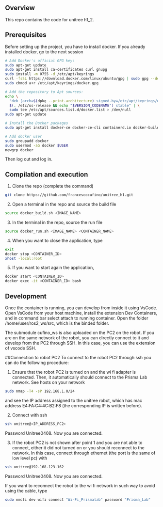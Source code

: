 <!-- GETTING STARTED -->
## Overview
This repo contains the code for unitree h1_2. 


## Prerequisites
Before setting up the project, you have to install docker. If you already installed docker, go to the next session
```sh
# Add Docker's official GPG key:
sudo apt-get update
sudo apt-get install ca-certificates curl gnupg
sudo install -m 0755 -d /etc/apt/keyrings
curl -fsSL https://download.docker.com/linux/ubuntu/gpg | sudo gpg --dearmor -o /etc/apt/keyrings/docker.gpg
sudo chmod a+r /etc/apt/keyrings/docker.gpg

# Add the repository to Apt sources:
echo \
  "deb [arch=$(dpkg --print-architecture) signed-by=/etc/apt/keyrings/docker.gpg] https://download.docker.com/linux/ubuntu \
  $(. /etc/os-release && echo "$VERSION_CODENAME") stable" | \
  sudo tee /etc/apt/sources.list.d/docker.list > /dev/null
sudo apt-get update

# Install the Docker packages
sudo apt-get install docker-ce docker-ce-cli containerd.io docker-buildx-plugin docker-compose-plugin

# Add docker user
sudo groupadd docker
sudo usermod -aG docker $USER
newgrp docker
```
Then log out and log in.
## Compilation and execution

1. Clone the repo (complete the command)
```sh
git clone https://github.com/francescocufino/unitree_h1.git
```
2.  Open a terminal in the repo and source the build file
```sh
source docker_build.sh <IMAGE_NAME>
```

3. In the terminal in the repo, source the run file
```sh
source docker_run.sh <IMAGE_NAME> <CONTAINER_NAME>
```

4. When you want to close the application, type
```sh
exit
docker stop <CONTAINER_ID>
xhost -local:root
```

5. If you want to start again the application,
```sh
docker start <CONTAINER_ID>
docker exec -it <CONTAINER_ID> bash
```

## Development
Once the container is running, you can develop from inside it using VsCode. Open VsCode from your host machine, install the extension Dev Containers, and in command bar select attach to running container. Open the folder /home/user/ros2_ws/src, which is the binded folder. 

The submodule cufino_ws is also uploaded on the PC2 on the robot. If you are on the same network of the robot, you can directly connect to it and develop from the PC2 through SSH. In this case, you can use the extension of vscode SSH.

##Connection to robot PC2
To connect to the robot PC2 through ssh you can do the following procedure:

1. Ensure that the robot PC2 is turned on and the wi fi adapter is connected. Then, it automatically should connect to the Prisma Lab network.
See hosts on your network
```sh
sudo nmap -T4 -sP 192.168.1.0/24
```
and see the IP address assigned to the unitree robot, which has mac address E4:FA:C4:4C:B2:F8 (the corresponding IP is written before).

2. Connect with ssh
```sh
ssh unitree@<IP_ADDRESS_PC2>
```
Password Unitree0408.
Now you are connected.

3. If the robot PC2 is not shown after point 1 and you are not able to connect, either it did not turned on or you should reconnect to the network. In this case, connect through ethernet (the port is the same of low level pc) with
```sh
ssh unitree@192.168.123.162
```
Password Unitree0408.
Now you are connected.

If you want to reconnect the robot to the wi fi network in such way to avoid using the cable, type
```sh
sudo nmcli dev wifi connect "Wi-Fi_Prismalab" password "Prisma_Lab"
```


   
   
   
   
   
   
   
   
   
   
   
   
   
   
   


